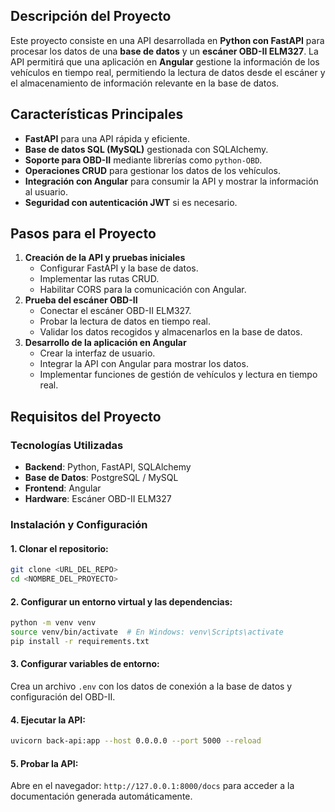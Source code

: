 ## Descripción del Proyecto
Este proyecto consiste en una API desarrollada en **Python con FastAPI** para procesar los datos de una **base de datos** y un **escáner OBD-II ELM327**. La API permitirá que una aplicación en **Angular** gestione la información de los vehículos en tiempo real, permitiendo la lectura de datos desde el escáner y el almacenamiento de información relevante en la base de datos.

## Características Principales
- **FastAPI** para una API rápida y eficiente.
- **Base de datos SQL (MySQL)** gestionada con SQLAlchemy.
- **Soporte para OBD-II** mediante librerías como `python-OBD`.
- **Operaciones CRUD** para gestionar los datos de los vehículos.
- **Integración con Angular** para consumir la API y mostrar la información al usuario.
- **Seguridad con autenticación JWT** si es necesario.

## Pasos para el Proyecto
1. **Creación de la API y pruebas iniciales**
   - Configurar FastAPI y la base de datos.
   - Implementar las rutas CRUD.
   - Habilitar CORS para la comunicación con Angular.
2. **Prueba del escáner OBD-II**
   - Conectar el escáner OBD-II ELM327.
   - Probar la lectura de datos en tiempo real.
   - Validar los datos recogidos y almacenarlos en la base de datos.
3. **Desarrollo de la aplicación en Angular**
   - Crear la interfaz de usuario.
   - Integrar la API con Angular para mostrar los datos.
   - Implementar funciones de gestión de vehículos y lectura en tiempo real.

## Requisitos del Proyecto
### Tecnologías Utilizadas
- **Backend**: Python, FastAPI, SQLAlchemy
- **Base de Datos**: PostgreSQL / MySQL
- **Frontend**: Angular
- **Hardware**: Escáner OBD-II ELM327

### Instalación y Configuración
#### 1. Clonar el repositorio:
```sh
git clone <URL_DEL_REPO>
cd <NOMBRE_DEL_PROYECTO>
```

#### 2. Configurar un entorno virtual y las dependencias:
```sh
python -m venv venv
source venv/bin/activate  # En Windows: venv\Scripts\activate
pip install -r requirements.txt
```

#### 3. Configurar variables de entorno:
Crea un archivo `.env` con los datos de conexión a la base de datos y configuración del OBD-II.

#### 4. Ejecutar la API:
```sh
uvicorn back-api:app --host 0.0.0.0 --port 5000 --reload
```

#### 5. Probar la API:
Abre en el navegador: `http://127.0.0.1:8000/docs` para acceder a la documentación generada automáticamente.

